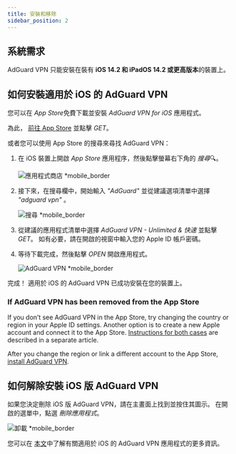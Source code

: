 ```yaml
---
title: 安裝和移除
sidebar_position: 2
---
```


## 系統需求

AdGuard VPN 只能安裝在裝有 **iOS 14.2 和 iPadOS 14.2 或更高版本**的裝置上。

## 如何安裝適用於 iOS 的 AdGuard VPN

您可以在 *App Store*免費下載並安裝 *AdGuard VPN for iOS* 應用程式。

為此， [前往 App Store](https://agrd.io/ios_vpn) 並點擊 *GET*。

或者您可以使用 App Store 的搜尋來尋找 AdGuard VPN：

1. 在 iOS 裝置上開啟 *App Store* 應用程序，然後點擊螢幕右下角的 *搜尋*🔍。

    ![應用程式商店 *mobile_border](https://cdn.adguardvpn.com/content/kb/vpn/ios/app-store-en.png)

1. 接下來，在搜尋欄中，開始輸入 *"AdGuard"* 並從建議選項清單中選擇 *"adguard vpn"* 。

    ![搜尋 *mobile_border](https://cdn.adguardvpn.com/content/kb/vpn/ios/search-en.png)

1. 從建議的應用程式清單中選擇 *AdGuard VPN - Unlimited & 快速* 並點擊 *GET*。 如有必要，請在開啟的視窗中輸入您的 Apple ID 帳戶密碼。
1. 等待下載完成，然後點擊 *OPEN* 開啟應用程式。

    ![AdGuard VPN *mobile_border](https://cdn.adguardvpn.com/content/kb/vpn/ios/adguard-vpn-en.png)

完成！ 適用於 iOS 的 AdGuard VPN 已成功安裝在您的裝置上。

### If AdGuard VPN has been removed from the App Store

If you don’t see AdGuard VPN in the App Store, try changing the country or region in your Apple ID settings. Another option is to create a new Apple account and connect it to the App Store. [Instructions for both cases](/adguard-vpn-for-ios/solving-problems/app-store) are described in a separate article.

After you change the region or link a different account to the App Store, [install AdGuard VPN](https://apps.apple.com/us/app/adguard-vpn-unlimited-fast/id1525373602).

## 如何解除安裝 iOS 版 AdGuard VPN

如果您決定刪除 iOS 版 AdGuard VPN，請在主畫面上找到並按住其圖示。 在開啟的選單中，點選 *刪除應用程式*。

![卸載 *mobile_border](https://cdn.adguardvpn.com/content/kb/vpn/ios/2.2/quick-action-menu.png)

您可以在 [本文](adguard-vpn-for-ios/overview)中了解有關適用於 iOS 的 AdGuard VPN 應用程式的更多資訊。
